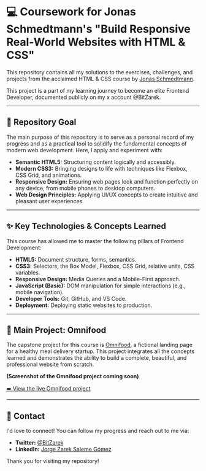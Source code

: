 # 💻 Coursework for Jonas Schmedtmann's "Build Responsive Real-World Websites with HTML & CSS"

This repository contains all my solutions to the exercises, challenges, and projects from the acclaimed HTML & CSS course by [Jonas Schmedtmann](https://www.udemy.com/user/jonasschmedtmann/).

This project is a part of my learning journey to become an elite Frontend Developer, documented publicly on my x account @BitZarek.

---

## 🎯 Repository Goal

The main purpose of this repository is to serve as a personal record of my progress and as a practical tool to solidify the fundamental concepts of modern web development. Here, I apply and experiment with:

- **Semantic HTML5:** Structuring content logically and accessibly.
- **Modern CSS3:** Bringing designs to life with techniques like Flexbox, CSS Grid, and animations.
- **Responsive Design:** Ensuring web pages look and function perfectly on any device, from mobile phones to desktop computers.
- **Web Design Principles:** Applying UI/UX concepts to create intuitive and pleasant user experiences.

---

## ✨ Key Technologies & Concepts Learned

This course has allowed me to master the following pillars of Frontend Development:

- **HTML5:** Document structure, forms, semantics.
- **CSS3:** Selectors, the Box Model, Flexbox, CSS Grid, relative units, CSS variables.
- **Responsive Design:** Media Queries and a Mobile-First approach.
- **JavaScript (Basic):** DOM manipulation for simple interactions (e.g., mobile navigation).
- **Developer Tools:** Git, GitHub, and VS Code.
- **Deployment:** Deploying static websites to production.

---

## 🚀 Main Project: Omnifood

The capstone project for this course is [Omnifood](https://omnifood.dev/), a fictional landing page for a healthy meal delivery startup. This project integrates all the concepts learned and demonstrates the ability to build a complete, beautiful, and professional website from scratch.

**(Screenshot of the Omnifood project coming soon)**

[➡️ View the live Omnifood project]()

---

## 👤 Contact

I'd love to connect! You can follow my progress and reach out to me via:

- **Twitter:** [@BitZarek](https://x.com/BitZarek)
- **LinkedIn:** [Jorge Zarek Saleme Gómez](https://www.linkedin.com/in/jorge-zarek-saleme-g%C3%B3mez-9b2653370/)

Thank you for visiting my repository!
